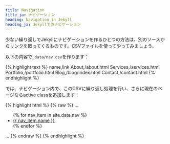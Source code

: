 ```yaml
---
title: Navigation
title_ja: ナビゲーション
heading: Navigation in Jekyll
heading_ja: Jekyllでのナビゲーション
---
```

少ない繰り返しでJekyllにナビゲーションを作るひとつの方法は、別のソースからリンクを取ってくるものです。CSVファイルを使ってやってみましょう。

以下の内容で`_data/nav.csv`を作ります：

{% highlight text %}
name,link
About,/about.html
Services,/services.html
Portfolio,/portfolio.html
Blog,/blog/index.html
Contact,/contact.html
{% endhighlight %}

では、ナビゲーション内で、このCSVに繰り返し処理を行い、さらに現在のページならactive classを追加します：

{% highlight html %}
{% raw %}
...
<ul class="nav navbar-nav navbar-right">
  {% for nav_item in site.data.nav %}
    <li {% if page.url == nav_item.link %} class="active" {% endif %}>
      <a href="{{ nav_item.link }}">{{ nav_item.name }}</a>
    </li>
  {% endfor %}
</ul>
...
{% endraw %}
{% endhighlight %}
